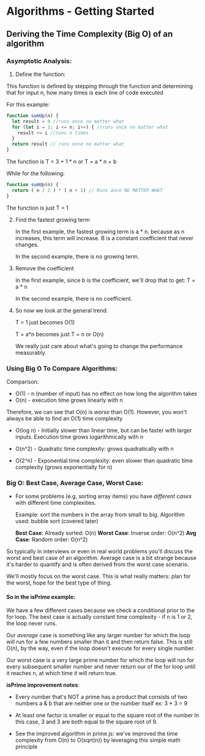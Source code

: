 # Algorithms - Getting Started

## Deriving the Time Complexity (Big O) of an algorithm

### Asymptotic Analysis:

1. Define the function:

  This function is defined by stepping through the function and determining that for input n, how many times is each line of code executed

  For this example:

  ```javascript
  function sumUp(n) {
    let result = 0 //runs once no matter what
    for (let i = 1; i <= n; i++) { //runs once no matter what
      result += i //runs n times
    }
    return result // runs once no matter what
  }
  ```

  The function is T = 3 + 1 * n or T = a * n + b

  While for the following:

  ```javascript
  function sumUp(n) {
    return ( n / 2 ) * ( n + 1) // Runs once NO MATTER WHAT
  }
  ```

  The function is just T = 1

2. Find the fastest growing term

   In the first example, the fastest growing term is a * n, because as n increases, this term will increase. B is a constant coefficient that never changes.

   In the second example, there is no growing term.

3. Remove the coefficient

   In the first example, since b is the coefficient, we'll drop that to get: T = a * n

   In the second example, there is no coefficient.

4. So now we look at the general trend.

   T = 1 just becomes O(1)

   T = a*n becomes just T = n or O(n)

   We really just care about what's going to change the performance measurably.

### Using Big O To Compare Algorithms:

Comparison:

 - O(1) - n (number of input) has no effect on how long the algorithm takes
 - O(n) - execution time grows linearly with n

Therefore, we can see that O(n) is *worse* than O(1). However, you won't always be able to find an O(1) time complexity

- O(log n) - Initially slower than linear time, but can be faster with larger inputs. Execution time grows logarithmically with n
- O(n^2) - Quadratic time complexity: grows quadratically with n

- O(2^n) - Exponential time complexity: even slower than quadratic time complexity (grows exponentially for n)


### Big O: Best Case, Average Case, Worst Case:

 - For some problems (e.g, sorting array items) you have *different cases* with different time complexities.

   Example: sort the numbers in the array from small to big. Algorithm used: bubble sort (covered later)

   **Best Case**: Already sorted: O(n)
   **Worst Case**: Inverse order: O(n^2)
   **Avg Case**: Random order: O(n^2)

So typically in interviews or even in real world problems you'll discuss the worst and best case of an algorithm. Average case is a bit strange because it's harder to quantify and is often derived from the worst case scenario.

We'll mostly focus on the worst case. This is what really matters: plan for the worst, hope for the best type of thing.


#### So in the isPrime example:

We have a few different cases because we check a conditional prior to the for loop. The best case is actually constant time complexity - if n is 1 or 2, the loop never runs.

Our *average* case is something like any larger number for which the loop will run for a few numbers smaller than it and then return false. This is still O(n), by the way, even if the loop doesn't execute for every single number.

Our worst case is a very large prime number for which the loop will run for every subsequent smaller number and never return our of the for loop until it reaches n, at which time it will return true.

**isPrime improvement notes**:

  - Every number that's NOT a prime has a product that consists of two numbers a & b that are neither one or the number itself
    ex: 3 * 3 = 9

  - At least one factor is smaller or equal to the square root of the number
    In this case, 3 and 3 are both equal to the square root of 9.

  - See the improved algorithm in prime.js: we've improved the time complexity from O(n) to O(sqrt(n)) by leveraging this simple math principle
